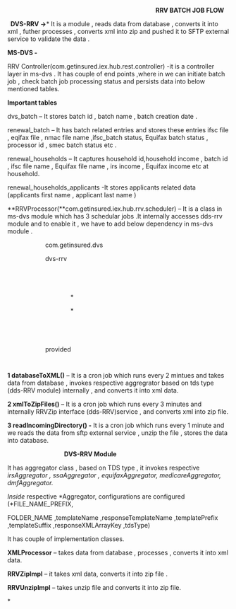 `                                               `**RRV BATCH JOB FLOW**

` `**DVS-RRV  ->*** It is a module  , reads data from database , converts it into xml , futher processes , converts xml into zip and pushed it to SFTP external service to validate the data .

**MS-DVS  -**

RRV Controller(com.getinsured.iex.hub.rest.controller)  -it is a controller layer in ms-dvs . It has couple of end points ,where in  we can initiate batch job , check batch job processing status and persists data into below mentioned tables.

**Important tables** 

dvs\_batch – It stores batch id , batch name , batch creation date .

renewal\_batch – It has batch related entries and stores these entries  ifsc file , eqifax file  , nmac file name ,ifsc\_batch status, Equifax batch status , processor id , smec batch status etc . 

renewal\_households – It captures household id,household income ,  batch id ,  ifsc file name , Equifax file name , irs income , Equifax income etc  at household.

renewal\_households\_applicants  -It stores applicants related data  (applicants first name , applicant last name )

**RRVProcessor(**com.getinsured.iex.hub.rrv.scheduler) – It is a class in ms-dvs module  which has 3 schedular jobs .It internally accesses dds-rrv module and to enable it , we have to add below dependency in ms-dvs module .

<dependency>

`            `<groupId>com.getinsured.dvs</groupId>

`            `<artifactId>dvs-rrv</artifactId>

`            `<exclusions>

`                `<exclusion>

`                    `<groupId>\*</groupId>

`                    `<artifactId>\*</artifactId>

`                `</exclusion>

`            `</exclusions>

`            `<scope>provided</scope>

`        `</dependency>

**1 databaseToXML()** – It is a cron job which runs every 2 mintues and takes data from database , invokes respective aggregrator based on tds type (dds-RRV module) internally  , and converts it into xml data.

**2 xmlToZipFiles()** – It is a cron job which runs every 3 minutes and internally RRVZip interface (dds-RRV)service , and converts xml into zip file.

**3 readIncomingDirectory() -** It is a cron job which runs every 1 minute and we reads the data from sftp external service , unzip the file , stores the data into database.

`                  `**DVS-RRV Module**

It has aggregator class , based on TDS type , it invokes respective *irsAggregator , ssaAggregator , equifaxAggregator, medicareAggregator, dmfAggregator.* 

*Inside* respective *Aggregator, configurations are configured (*FILE\_NAME\_PREFIX, 

FOLDER\_NAME ,templateName ,responseTemplateName ,templatePrefix ,templateSuffix ,responseXMLArrayKey ,tdsType) 


It has couple of implementation classes. 

**XMLProcessor** – takes data from database , processes , converts it into xml data.

**RRVZipImpl** – it takes xml data, converts it into zip file .

**RRVUnzipImpl** – takes unzip file and converts it into zip file.









\* 


